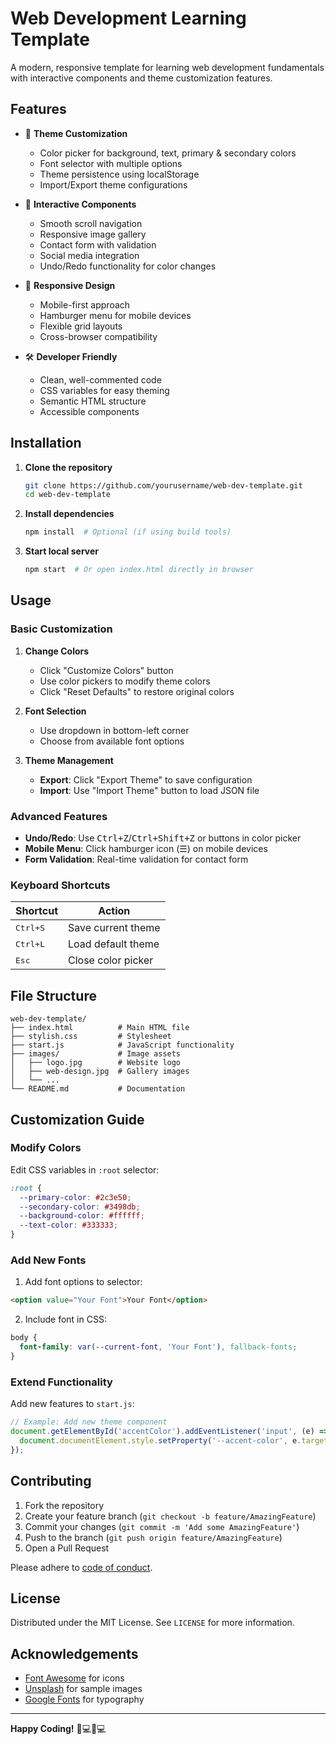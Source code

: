 # Web Development Learning Template


A modern, responsive template for learning web development fundamentals with interactive components and theme customization features.

## Features

- 🎨 **Theme Customization**
  - Color picker for background, text, primary & secondary colors
  - Font selector with multiple options
  - Theme persistence using localStorage
  - Import/Export theme configurations

- 🌟 **Interactive Components**
  - Smooth scroll navigation
  - Responsive image gallery
  - Contact form with validation
  - Social media integration
  - Undo/Redo functionality for color changes

- 📱 **Responsive Design**
  - Mobile-first approach
  - Hamburger menu for mobile devices
  - Flexible grid layouts
  - Cross-browser compatibility

- 🛠 **Developer Friendly**
  - Clean, well-commented code
  - CSS variables for easy theming
  - Semantic HTML structure
  - Accessible components

## Installation

1. **Clone the repository**
   ```bash
   git clone https://github.com/yourusername/web-dev-template.git
   cd web-dev-template
   ```

2. **Install dependencies**
   ```bash
   npm install  # Optional (if using build tools)
   ```

3. **Start local server**
   ```bash
   npm start  # Or open index.html directly in browser
   ```

## Usage

### Basic Customization
1. **Change Colors**
   - Click "Customize Colors" button
   - Use color pickers to modify theme colors
   - Click "Reset Defaults" to restore original colors

2. **Font Selection**
   - Use dropdown in bottom-left corner
   - Choose from available font options

3. **Theme Management**
   - **Export**: Click "Export Theme" to save configuration
   - **Import**: Use "Import Theme" button to load JSON file

### Advanced Features
- **Undo/Redo**: Use <kbd>Ctrl+Z</kbd>/<kbd>Ctrl+Shift+Z</kbd> or buttons in color picker
- **Mobile Menu**: Click hamburger icon (☰) on mobile devices
- **Form Validation**: Real-time validation for contact form

### Keyboard Shortcuts
| Shortcut          | Action                |
|-------------------|-----------------------|
| <kbd>Ctrl+S</kbd> | Save current theme    |
| <kbd>Ctrl+L</kbd> | Load default theme    |
| <kbd>Esc</kbd>    | Close color picker    |

## File Structure
```
web-dev-template/
├── index.html          # Main HTML file
├── stylish.css         # Stylesheet
├── start.js            # JavaScript functionality
├── images/             # Image assets
│   ├── logo.jpg        # Website logo
│   ├── web-design.jpg  # Gallery images
│   └── ...             
└── README.md           # Documentation
```

## Customization Guide

### Modify Colors
Edit CSS variables in `:root` selector:
```css
:root {
  --primary-color: #2c3e50;
  --secondary-color: #3498db;
  --background-color: #ffffff;
  --text-color: #333333;
}
```

### Add New Fonts
1. Add font options to selector:
```html
<option value="Your Font">Your Font</option>
```
2. Include font in CSS:
```css
body {
  font-family: var(--current-font, 'Your Font'), fallback-fonts;
}
```

### Extend Functionality
Add new features to `start.js`:
```javascript
// Example: Add new theme component
document.getElementById('accentColor').addEventListener('input', (e) => {
  document.documentElement.style.setProperty('--accent-color', e.target.value);
});
```

## Contributing

1. Fork the repository
2. Create your feature branch (`git checkout -b feature/AmazingFeature`)
3. Commit your changes (`git commit -m 'Add some AmazingFeature'`)
4. Push to the branch (`git push origin feature/AmazingFeature`)
5. Open a Pull Request

Please adhere to [code of conduct](CODE_OF_CONDUCT.md).

## License

Distributed under the MIT License. See `LICENSE` for more information.

## Acknowledgements

- [Font Awesome](https://fontawesome.com) for icons
- [Unsplash](https://unsplash.com) for sample images
- [Google Fonts](https://fonts.google.com) for typography

---

**Happy Coding!** 👨💻👩💻
